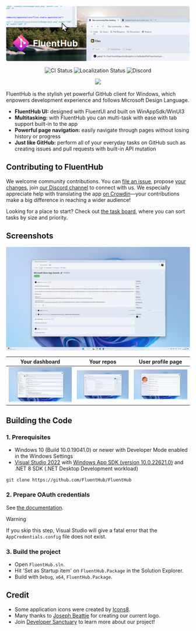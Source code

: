 <p align="center">
  <img alt="FluentHub hero image" src="./assets/header.png" />
</p>

<p align="center">
  <a style="text-decoration:none" href="https://github.com/0x5bfa/FluentHub/actions/workflows/ci.yml">
    <img src="https://github.com/0x5bfa/FluentHub/actions/workflows/ci.yml/badge.svg" alt="CI Status" /></a>
  <a style="text-decoration:none" href="https://crowdin.com/project/fluenthub">
    <img src="https://badges.crowdin.net/fluenthub/localized.svg" alt="Localization Status" /></a>
  <a style="text-decoration:none" href="https://dsc.gg/fluenthub">
    <img src="https://img.shields.io/discord/935562861701390336?label=Discord&color=7289da" alt="Discord" /></a>
</p>
<p align="center">
  <a style="text-decoration:none" href="https://apps.microsoft.com/store/detail/fluenthub/9nkb9hx8rjz3">
    <picture>
      <source media="(prefers-color-scheme: light)" srcset="https://get.microsoft.com/images/en-us%20dark.svg" width="200" />
      <img src="https://get.microsoft.com/images/en-us%20light.svg" width="200" />
    </picture></a>
</p>

FluentHub is the stylish yet powerful GitHub client for Windows, which enpowers development experience and follows Microsoft Design Language.

- **FluentHub UI:** designed with FluentUI and built on WinAppSdk/WinUI3
- **Multitasking:** with FluentHub you can multi-task with ease with tab support built-in to the app
- **Powerful page navigation:** easily navigate through pages without losing history or progress
- **Just like GitHub:** perform all of your everyday tasks on GitHub such as creating issues and pull requests with built-in API mutation

## Contributing to FluentHub

We welcome community contributions. You can [file an issue](https://github.com/FluentHub/FluentHub/issues/new/choos), propose [your changes](https://github.com/FluentHub/FluentHub/pulls), join [our Discord channel](https://dsc.gg/fluenthub) to connect with us. We especially appreciate help with translating the app [on Crowdin](https://crowdin.com/project/fluenthub)—your contributions make a big difference in reaching a wider audience!

Looking for a place to start? Check out [the task board](https://github.com/users/0x5bfa/projects/7/views/2), where you can sort tasks by size and priority.

## Screenshots

![PR page screenshot](./assets/screenshots/page-pr.png)

Your dashboard|Your repos|User profile page
---|---|---
![Dashboard page screenshot](./assets/screenshots/page-dashboard.png)|![Repo page screenshot](./assets/screenshots/page-repo.png)|![User page screenshot](./assets/screenshots/page-user.png)

## Building the Code

### 1. Prerequisites

- Windows 10 (Build 10.0.19041.0) or newer with Developer Mode enabled in the Windows Settings
- [Visual Studio 2022](https://visualstudio.microsoft.com/vs/) with [Windows App SDK (version 10.0.22621.0)](https://developer.microsoft.com/en-us/windows/downloads/windows-sdk/) and .NET 8 SDK (.NET Desktop Development workload)

```
git clone https://github.com/FluentHub/FluentHub
```

### 2. Prepare OAuth credentials

See [the documentation](../docs/credentials.md).

> [!WARNING]  
> If you skip this step, Visual Studio will give a fatal error that the `AppCredentials.config` file does not exist.

### 3. Build the project

- Open `FluentHub.sln`.
- Hit 'Set as Startup item' on `FluentHub.Package` in the Solution Explorer.
- Build with `Debug`, `x64`, `FluentHub.Package`.

## Credit

- Some application icons were created by [Icons8](https://github.com/icons8).
- Many thanks to [Joseph Beattie](https://github.com/josephbeattie) for creating our current logo.
- Join [Developer Sanctuary](https://dsc.gg/devsanx) to learn more about our project!

